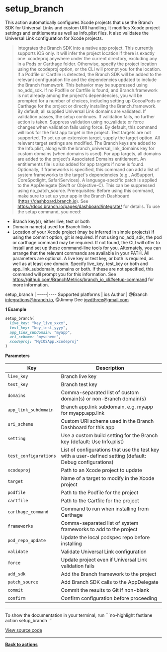 # setup_branch


This action automatically configures Xcode projects that use the Branch SDK for Universal Links and custom URI handling. It modifies Xcode project settings and entitlements as well as Info.plist files. It also validates the Universal Link configuration for Xcode projects.




> Integrates the Branch SDK into a native app project. This currently supports iOS only.
It will infer the project location if there is exactly one .xcodeproj anywhere under
the current directory, excluding any in a Pods or Carthage folder. Otherwise, specify
the project location using the xcodeproj option, or the CLI will prompt you for the
location.
If a Podfile or Cartfile is detected, the Branch SDK will be added to the relevant
configuration file and the dependencies updated to include the Branch framework.
This behavior may be suppressed using no_add_sdk. If no Podfile or Cartfile
is found, and Branch.framework is not already among the project's dependencies,
you will be prompted for a number of choices, including setting up CocoaPods or
Carthage for the project or directly installing the Branch.framework.
By default, all supplied Universal Link domains are validated. If validation passes,
the setup continues. If validation fails, no further action is taken. Suppress
validation using no_validate or force changes when validation fails using
force.
By default, this command will look for the first app target in the project. Test
targets are not supported. To set up an extension target, supply the target option.
All relevant target settings are modified. The Branch keys are added to the Info.plist,
along with the branch_universal_link_domains key for custom domains (when domains
is used). For app targets, all domains are added to the project's Associated Domains
entitlement. An entitlements file is also added for app targets if none is found.
Optionally, if frameworks is specified, this command can add a list of system
frameworks to the target's dependencies (e.g., AdSupport, CoreSpotlight, SafariServices).
A language-specific patch is applied to the AppDelegate (Swift or Objective-C).
This can be suppressed using no_patch_source.
Prerequisites: 
Before using this command, make sure to set up your app in the Branch Dashboard
(https://dashboard.branch.io). See https://docs.branch.io/pages/dashboard/integrate/
for details. To use the setup command, you need:
- Branch key(s), either live, test or both
- Domain name(s) used for Branch links
- Location of your Xcode project (may be inferred in simple projects)
If using the commit option, git is required. If not using no_add_sdk,
the pod or carthage command may be required. If not found, the CLI will
offer to install and set up these command-line tools for you. Alternately, you can arrange
that the relevant commands are available in your PATH.
All parameters are optional. A live key or test key, or both is required, as well
as at least one domain. Specify live_key, test_key or both and app_link_subdomain,
domains or both. If these are not specified, this command will prompt you
for this information.
See https://github.com/BranchMetrics/branch_io_cli#setup-command for more information.



setup_branch |
-----|----
Supported platforms | ios
Author | @Branch <integrations@branch.io>, @Jimmy Dee <jgvdthree@gmail.com>



**1 Example**

```ruby
setup_branch(
  live_key: "key_live_xxxx",
  test_key: "key_test_yyyy",
  app_link_subdomain: "myapp",
  uri_scheme: "myscheme",
  xcodeproj: "MyIOSApp.xcodeproj"
)

```





**Parameters**

Key | Description
----|------------
  `live_key` | Branch live key
  `test_key` | Branch test key
  `domains` | Comma-separated list of custom domain(s) or non-Branch domain(s)
  `app_link_subdomain` | Branch app.link subdomain, e.g. myapp for myapp.app.link
  `uri_scheme` | Custom URI scheme used in the Branch Dashboard for this app
  `setting` | Use a custom build setting for the Branch key (default: Use Info.plist)
  `test_configurations` | List of configurations that use the test key with a user-defined setting (default: Debug configurations)
  `xcodeproj` | Path to an Xcode project to update
  `target` | Name of a target to modify in the Xcode project
  `podfile` | Path to the Podfile for the project
  `cartfile` | Path to the Cartfile for the project
  `carthage_command` | Command to run when installing from Carthage
  `frameworks` | Comma-separated list of system frameworks to add to the project
  `pod_repo_update` | Update the local podspec repo before installing
  `validate` | Validate Universal Link configuration
  `force` | Update project even if Universal Link validation fails
  `add_sdk` | Add the Branch framework to the project
  `patch_source` | Add Branch SDK calls to the AppDelegate
  `commit` | Commit the results to Git if non-blank
  `confirm` | Confirm configuration before proceeding




<hr />
To show the documentation in your terminal, run
```no-highlight
fastlane action setup_branch
```

<a href="https://github.com/fastlane/fastlane/blob/master/fastlane/lib/fastlane/actions/setup_branch.rb" target="_blank">View source code</a>

<hr />

<a href="/actions"><b>Back to actions</b></a>
